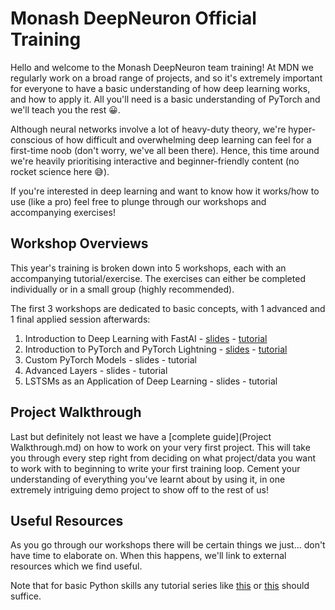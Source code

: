 # Monash DeepNeuron Official Training
Hello and welcome to the Monash DeepNeuron team training!
At MDN we regularly work on a broad range of projects, and so it's extremely important for everyone to have a basic understanding of how deep learning works, and how to apply it.
All you'll need is a basic understanding of PyTorch and we'll teach you the rest 😀.

Although neural networks involve a lot of heavy-duty theory, we're hyper-conscious of how difficult and overwhelming deep learning can feel for a first-time noob (don't worry, we've all been there).
Hence, this time around we're heavily prioritising interactive and beginner-friendly content (no rocket science here 😅).

If you're interested in deep learning and want to know how it works/how to use (like a pro) feel free to plunge through our workshops and accompanying exercises!

## Workshop Overviews
This year's training is broken down into 5 workshops, each with an accompanying tutorial/exercise.
The exercises can either be completed individually or in a small group (highly recommended).

The first 3 workshops are dedicated to basic concepts, with 1 advanced and 1 final applied session afterwards:
1. Introduction to Deep Learning with FastAI - [slides](Workshops/Workshop%201%20-%20Intro%20to%20Deep%20Learning/Introduction%20to%20Deep%20Learning.pptx) - [tutorial](https://colab.research.google.com/github/DeepNeuron-AI/Training/blob/master/Workshops/Workshop%201%20-%20Intro%20to%20Deep%20Learning/FastAI%20Tutorial.ipynb)
2. Introduction to PyTorch and PyTorch Lightning - [slides](Workshops/Workshop%202%20-%20Intro%20to%20PyTorch/Introduction%20to%20PyTorch.pptx) - [tutorial](https://colab.research.google.com/github/DeepNeuron-AI/Training/blob/master/Workshops/Workshop%202%20-%20Intro%20to%20PyTorch/PyTorch%20Lightning%20Tutorial)
3. Custom PyTorch Models - slides - tutorial
4. Advanced Layers - slides - tutorial
5. LSTSMs as an Application of Deep Learning - slides - tutorial

## Project Walkthrough
Last but definitely not least we have a [complete guide](Project Walkthrough.md) on how to work on your very first project.
This will take you through every step right from deciding on what project/data you want to work with to beginning to write your first training loop.
Cement your understanding of everything you've learnt about by using it, in one extremely intriguing demo project to show off to the rest of us!


## Useful Resources
As you go through our workshops there will be certain things we just... don't have time to elaborate on.
When this happens, we'll link to external resources which we find useful.

Note that for basic Python skills any tutorial series like [this](https://www.youtube.com/playlist?list=PLlcnQQJK8SUjW_HiBWhZ_XOfCq9Hu0aeY) or [this](https://learnxinyminutes.com/docs/python/) should suffice.
